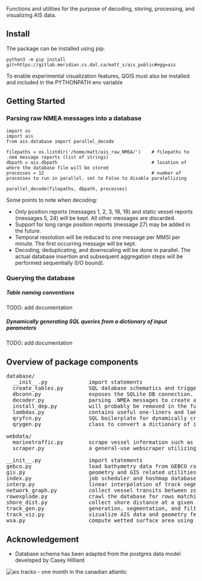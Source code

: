 Functions and utilities for the purpose of decoding, storing, processing, and visualizing AIS data. 

## Install

The package can be installed using pip:
  ```
  python3 -m pip install git+https://gitlab.meridian.cs.dal.ca/matt_s/ais_public#egg=ais
  ```

To enable experimental visualization features, QGIS must also be installed and included in the PYTHONPATH env variable


## Getting Started

### Parsing raw NMEA messages into a database


```
import os
import ais
from ais.database import parallel_decode

filepaths = os.listdir('/home/matt/ais_raw_NMEA/')    # filepaths to .nm4 message reports (list of strings)
dbpath = ais.dbpath                                   # location of where the database file will be stored
processes = 12                                        # number of processes to run in parallel. set to False to disable paralellizing

parallel_decode(filepaths, dbpath, processes)
```

Some points to note when decoding: 
  - Only position reports (messages 1, 2, 3, 18, 19) and static vessel reports (messages 5, 24) will be kept. All other messages are discarded.
  - Support for long range position reports (message 27) may be added in the future.
  - Temporal resolution will be reduced to one message per MMSI per minute. The first occurring message will be kept.
  - Decoding, deduplicating, and downscaling will be done in parallel. The actual database insertion and subsequent aggregation steps will be performed sequentially (I/O bound).  


### Querying the database  
  
  
##### Table naming conventions
  TODO: add documentation  


##### Dynamically generating SQL queries from a dictionary of input parameters  
  TODO: add documentation  


## Overview of package components

<pre>
database/
  __init__.py             import statements  
  create_tables.py        SQL database schematics and triggers. used in decoder.py
  dbconn.py               exposes the SQLite DB connection. some postgres code is also included for legacy 
  decoder.py              parsing .NMEA messages to create an SQL database. See function parallel_decode()
  install_dep.py          will probably be removed in the future. contains code for compiling python from source
  lambdas.py              contains useful one-liners and lambda functions. notably includes DB query callback functions
  qryfcn.py               SQL boilerplate for dynamically creating database queries. used when calling qrygen.py
  qrygen.py               class to convert a dictionary of input parameters into SQL code, and generate queries

webdata/
  marinetraffic.py        scrape vessel information such as deadweight tonnage from marinetraffic.com
  scraper.py              a general-use webscraper utilizing selenium, firefox, and mozilla geckodriver

__init__.py               import statements
gebco.py                  load bathymetry data from GEBCO raster files
gis.py                    geometry and GIS related utilities
index.py                  job scheduler and hashmap database utility, used to parallelize functions and store arbitrary binary
interp.py                 linear interpolation of track segments on temporal axis
network_graph.py          collect vessel transits between zones (nodes), and aggregate various trajectory statistics
rowexplode.py             crawl the database for rows matching certain conditions
shore_dist.py             collect shore distance at a given coordinates using GFW distance raster
track_gen.py              generation, segmentation, and filtering of vessel trajectories
track_viz.py              vizualize AIS data and geometry features using QGIS. should be considered experimental
wsa.py                    compute wetted surface area using denny-mumford regression on vessel deadweight tonnage
</pre> 


## Acknowledgement
  - Database schema has been adapted from the postgres data model developed by Casey Hilliard


![ais tracks - one month in the canadian atlantic](https://gitlab.meridian.cs.dal.ca/matt_s/ais_public/-/raw/master/output/scriptoutput.png)

